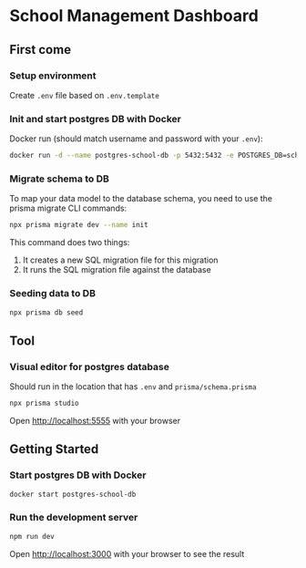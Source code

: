 # School Management Dashboard

## First come

### Setup environment
Create `.env` file based on `.env.template`

### Init and start postgres DB with Docker
Docker run (should match username and password with your `.env`):
```sh
docker run -d --name postgres-school-db -p 5432:5432 -e POSTGRES_DB=school -e POSTGRES_USER=[your db username] -e POSTGRES_PASSWORD=[your db password] postgres:latest
```

### Migrate schema to DB
To map your data model to the database schema, you need to use the prisma migrate CLI commands:
```sh
npx prisma migrate dev --name init
```
This command does two things:
1. It creates a new SQL migration file for this migration
2. It runs the SQL migration file against the database

### Seeding data to DB
```sh
npx prisma db seed
```

## Tool

### Visual editor for postgres database
Should run in the location that has `.env` and `prisma/schema.prisma`
```sh
npx prisma studio
```
Open [http://localhost:5555](http://localhost:5555) with your browser

## Getting Started

### Start postgres DB with Docker
```sh
docker start postgres-school-db
```

### Run the development server
```bash
npm run dev
```

Open [http://localhost:3000](http://localhost:3000) with your browser to see the result
